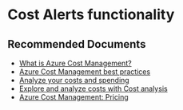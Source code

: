 <properties
	pageTitle="cost alerts functionality"
	description="cost alerts functionality"
	service="azure-billing"
	resource="billing"
	authors="prdasneo"
	ms.author="prdasneo"
	displayOrder="1"
	selfHelpType="generic"
	supportTopicIds="32615285,32615284"
	resourceTags=""
	productPesIds="15659"
	cloudEnvironments="public"
	articleId="9c58cce1-dcf8-4f7e-a478-a47041597f06"
/>

# Cost Alerts functionality

## **Recommended Documents**

* [What is Azure Cost Management?](https://docs.microsoft.com/azure/cost-management/overview-cost-mgt)<br>
* [Azure Cost Management best practices](https://docs.microsoft.com/azure/cost-management/cost-mgt-best-practices)<br>
* [Analyze your costs and spending](https://docs.microsoft.com/azure/cost-management/quick-acm-cost-analysis)<br>
* [Explore and analyze costs with Cost analysis](https://docs.microsoft.com/azure/cost-management/quick-acm-cost-analysis)<br>
* [Azure Cost Management: Pricing](https://azure.microsoft.com/pricing/details/cost-management/)<br>
